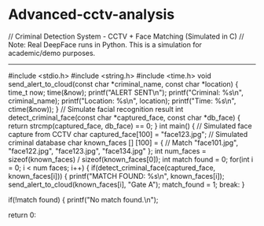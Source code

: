 # Advanced-cctv-analysis

// Criminal Detection System - CCTV + Face Matching (Simulated in C)
// Note: Real DeepFace runs in Python. This is a simulation for academic/demo purposes.
***************************************************************************************************************************************************
#include <stdio.h>
#include <string.h>
#include <time.h>
void send_alert_to_cloud(const char *criminal_name, const char *location) {
time_t now;
time(&now);
printf("ALERT SENT\n");
printf("Criminal: %s\n", criminal_name);
printf("Location: %s\n", location);
printf("Time: %s\n", ctime(&now));
}
// Simulate facial recognition result
int detect_criminal_face(const char *captured_face, const char *db_face) { return strcmp(captured_face, db_face) == 0;
}
int main() {
// Simulated face capture from CCTV char captured_face[100] = "face123.jpg";
// Simulated criminal database
char known_faces [] [100] = {
// Match
"face101.jpg",
"face122.jpg",
"face123.jpg",
"face134.jpg"
};
int num_faces = sizeof(known_faces) / sizeof(known_faces[0]); int match found = 0;
for(int i = 0; i < num faces; i++) {
if(detect_criminal_face(captured_face, known_faces[i])) { printf("MATCH FOUND: %s\n", known_faces[i]); send_alert_to_cloud(known_faces[i], "Gate A"); match_found = 1; break:
}

if(!match found) { printf("No match found.\n");

return 0:

